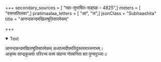+++
secondary_sources = [ "महा-सुभाषित-सङ्ग्रहः - 4825",]
meters = [ "वसन्ततिलका",]
pratimaalaa_letters = [ "आ", "ज",]
jsonClass = "Subhaashita"
title = "आनन्दकन्दमखिलश्रुतिसारमेकम्"

+++

<details open><summary>Text</summary>

आनन्दकन्दमखिलश्रुतिसारमेकम् अध्यात्मदीपमतिदुस्तरमञ्जनाभम्।  
आकृष्य सान्द्रकुचयोः परिरभ्य कामं संप्राप्य गोपवनिता बत पुण्यपुञ्जाः॥
</details>
